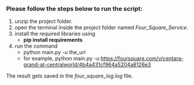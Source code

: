 ### Please follow the steps below to run the script:
1. unzip the project folder.
2. open the terminal inside the project folder named *Four_Square_Service*.
3. install the required libraries using 
   -  **pip install requirements**
4. run the command
   - python main.py -u the_url
   - for example, python main.py -u https://foursquare.com/v/centara-grand-at-centralworld/4b4a431cf964a5204a8126e3 

The result gets saved in the *four_square_log.log* file.
